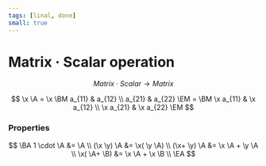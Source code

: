 ```yaml
---
tags: [linal, done]
small: true
---
```


# Matrix · Scalar operation

$$
	Matrix \cdot Scalar \to Matrix
$$

$$
	\x \A =
	\x
	\BM a_{11} & a_{12} \\ a_{21} & a_{22} \EM
	=
	\BM	\x a_{11} & \x a_{12} \\ \x a_{21} & \x a_{22} \EM
$$

### Properties

$$
\BA
	1 \cdot \A &=  \A \\
	(\x \y) \A &= \x( \y \A) \\
	(\x+ \y) \A &= \x \A +  \y \A \\
	\x( \A+ \B) &= \x \A + \x \B \\
\EA
$$
